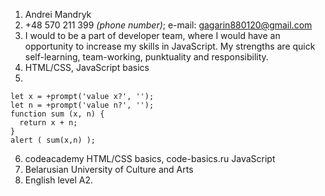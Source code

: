 1. Andrei Mandryk
2. +48 570 211 399 *(phone number)*; e-mail: [gagarin880120@gmail.com](mailto:gagarin880120@gmail.com)
3. I would to be a part of developer team, where I would have an opportunity to increase my skills in JavaScript.  My strengths are quick self-learning, team-working, punktuality and responsibility.
4. HTML/CSS, JavaScript basics
5. 
```
let x = +prompt('value x?', '');
let n = +prompt('value n?', '');
function sum (x, n) {
  return x + n;
}
alert ( sum(x,n) );
```
6. codeacademy HTML/CSS basics, code-basics.ru JavaScript
7. Belarusian University of Culture and Arts
8. English level A2.
